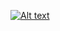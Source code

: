 [![Alt text](https://img.youtube.com/vi/A9DY6UjarPQ/0.jpg)](https://youtu.be/ZAYnp8cRf4A?si=A9DY6UjarPQ)
